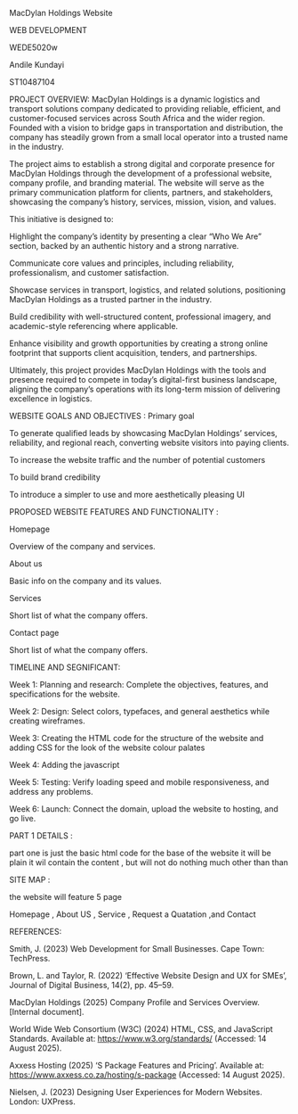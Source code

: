MacDylan Holdings Website

WEB DEVELOPMENT 

WEDE5020w 

Andile Kundayi 

ST10487104 

PROJECT OVERVIEW:
MacDylan Holdings is a dynamic logistics and transport solutions company dedicated to providing reliable, efficient, and customer-focused services across South Africa and the wider region. Founded with a vision to bridge gaps in transportation and distribution, the company has steadily grown from a small local operator into a trusted name in the industry.

The project aims to establish a strong digital and corporate presence for MacDylan Holdings through the development of a professional website, company profile, and branding material. The website will serve as the primary communication platform for clients, partners, and stakeholders, showcasing the company’s history, services, mission, vision, and values.

This initiative is designed to:

Highlight the company’s identity by presenting a clear “Who We Are” section, backed by an authentic history and a strong narrative.

Communicate core values and principles, including reliability, professionalism, and customer satisfaction.

Showcase services in transport, logistics, and related solutions, positioning MacDylan Holdings as a trusted partner in the industry.

Build credibility with well-structured content, professional imagery, and academic-style referencing where applicable.

Enhance visibility and growth opportunities by creating a strong online footprint that supports client acquisition, tenders, and partnerships.

Ultimately, this project provides MacDylan Holdings with the tools and presence required to compete in today’s digital-first business landscape, aligning the company’s operations with its long-term mission of delivering excellence in logistics.

WEBSITE GOALS AND OBJECTIVES :
Primary goal                                                                                         

To generate qualified leads by showcasing MacDylan Holdings’ services, reliability, and regional reach, converting website visitors into paying clients. 

To increase the website traffic and the number of potential customers 

To build brand credibility  

To introduce a simpler to use and more aesthetically pleasing UI 

PROPOSED WEBSITE FEATURES AND   FUNCTIONALITY :


Homepage  

Overview of the company and services. 

About us 

Basic info on the company and its values. 

Services 

Short list of what the company offers. 
 
Contact page 

Short list of what the company offers. 

TIMELINE AND SEGNIFICANT:

Week 1: Planning and research: Complete the objectives, features, and specifications for the website. 

Week 2: Design: Select colors, typefaces, and general aesthetics while creating wireframes. 

Week 3: Creating the HTML code for the structure of the website and adding CSS for the look of the website colour palates  

Week 4: Adding the javascript 

Week 5: Testing: Verify loading speed and mobile responsiveness, and address any problems. 

Week 6: Launch: Connect the domain, upload the website to hosting, and go live. 

PART 1 DETAILS :

part one is just the basic html code for the base of the website it will be plain it wil contain the content , but will not do nothing much other than than 


SITE MAP :

the website will feature 5 page 

Homepage , About US , Service , Request a Quatation ,and Contact

REFERENCES:

Smith, J. (2023) Web Development for Small Businesses. Cape Town: TechPress. 

Brown, L. and Taylor, R. (2022) ‘Effective Website Design and UX for SMEs’, Journal of Digital Business, 14(2), pp. 45–59. 

MacDylan Holdings (2025) Company Profile and Services Overview. [Internal document]. 

World Wide Web Consortium (W3C) (2024) HTML, CSS, and JavaScript Standards. Available at: https://www.w3.org/standards/ (Accessed: 14 August 2025). 

Axxess Hosting (2025) ‘S Package Features and Pricing’. Available at: https://www.axxess.co.za/hosting/s-package (Accessed: 14 August 2025). 

Nielsen, J. (2023) Designing User Experiences for Modern Websites. London: UXPress. 

  



 



 

 




 

